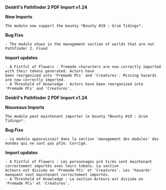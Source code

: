 **Deidril's Pathfinder 2 PDF Import v1.24**

**New Imports**
```
The module now support the bounty *Bounty #19 : Grim Tidings*.
```

**Bug Fixs**
```
- The module shows in the management section of worlds that are not Pathfinder 2. Fixed
```

**Import updates**
```
- A Fistful of Flowers : Premade characters are now correctly imported with their tokens generated. Actors have
been reorganized into 'Premade PCs' and 'Creatures'. Missing hazards are now correctly imported.
- A Threshold of Knowledge : Actors have been reorganized into 'Premade PCs' and 'Creatures'.
```

**Deidril's Pathfinder 2 PDF Import v1.24**

**Nouveaux Imports**
```
The module peut maintenant importer le bounty *Bounty #19 : Grim Tidings*.
```

**Bug Fixs**
```
- Le module apparaissait dans la section 'management des modules' des mondes qui ne sont pas pf2e. Corrigé.
```

**Import updates**
```
- A Fistful of Flowers : Les personnages pré tirés sont maintenant correctement importés avec leurs tokens. La section
Acteurs est divisée en 'Premade PCs' et 'Creatures'. Les 'hasards' manquant sont maintenant correctement importés.
- A Threshold of Knowledge : La section Acteurs est divisée en 'Premade PCs' et 'Creatures'.
```